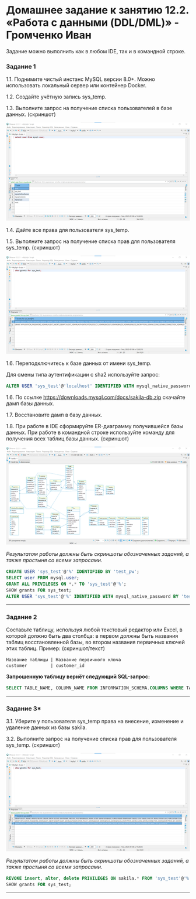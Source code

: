 # Домашнее задание к занятию 12.2. «Работа с данными (DDL/DML)» - Громченко Иван

Задание можно выполнить как в любом IDE, так и в командной строке.

### Задание 1
1.1. Поднимите чистый инстанс MySQL версии 8.0+. Можно использовать локальный сервер или контейнер Docker.

1.2. Создайте учётную запись sys_temp. 

1.3. Выполните запрос на получение списка пользователей в базе данных. (скриншот)

![img](img/12-02_task_1-1.png)

1.4. Дайте все права для пользователя sys_temp. 

1.5. Выполните запрос на получение списка прав для пользователя sys_temp. (скриншот)

![img](img/12-02_task_1-2.png)

1.6. Переподключитесь к базе данных от имени sys_temp.

Для смены типа аутентификации с sha2 используйте запрос: 
```sql
ALTER USER 'sys_test'@'localhost' IDENTIFIED WITH mysql_native_password BY 'password';
```
1.6. По ссылке https://downloads.mysql.com/docs/sakila-db.zip скачайте дамп базы данных.

1.7. Восстановите дамп в базу данных.

1.8. При работе в IDE сформируйте ER-диаграмму получившейся базы данных. При работе в командной строке используйте команду для получения всех таблиц базы данных. (скриншот)

![img](img/12-02_task_1-3.png)

*Результатом работы должны быть скриншоты обозначенных заданий, а также простыня со всеми запросами.*
```sql
CREATE USER 'sys_test'@'%' IDENTIFIED BY 'test_pw';
SELECT user FROM mysql.user;
GRANT ALL PRIVILEGES ON *.* TO 'sys_test'@'%';
SHOW grants FOR sys_test;
ALTER USER 'sys_test'@'%' IDENTIFIED WITH mysql_native_password BY 'test_pw';
```

---

### Задание 2
Составьте таблицу, используя любой текстовый редактор или Excel, в которой должно быть два столбца: в первом должны быть названия таблиц восстановленной базы, во втором названия первичных ключей этих таблиц. Пример: (скриншот/текст)
```
Название таблицы | Название первичного ключа
customer         | customer_id
```

**Запрошенную таблицу вернёт следующий SQL-запрос:**
```sql
SELECT TABLE_NAME, COLUMN_NAME FROM INFORMATION_SCHEMA.COLUMNS WHERE TABLE_SCHEMA = 'sakila' AND COLUMN_KEY = 'PRI';
```

---

### Задание 3*
3.1. Уберите у пользователя sys_temp права на внесение, изменение и удаление данных из базы sakila.

3.2. Выполните запрос на получение списка прав для пользователя sys_temp. (скриншот)

![img](img/12-02_task_3.png)

*Результатом работы должны быть скриншоты обозначенных заданий, а также простыня со всеми запросами.*
```sql
REVOKE insert, alter, delete PRIVILEGES ON sakila.* FROM 'sys_test'@'%';
SHOW grants FOR sys_test;
```

---